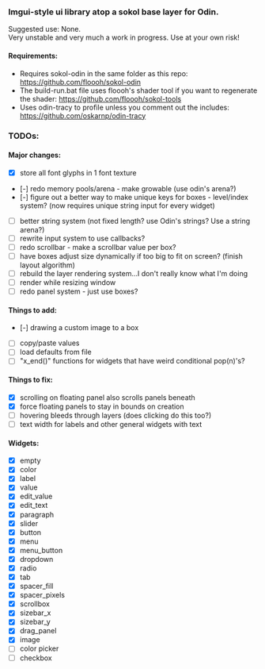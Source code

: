 ### Imgui-style ui library atop a sokol base layer for Odin.

Suggested use: None. \
Very unstable and very much a work in progress. Use at your own risk!

#### Requirements:
- Requires sokol-odin in the same folder as this repo: https://github.com/floooh/sokol-odin  
- The build-run.bat file uses floooh's shader tool if you want to regenerate the shader: https://github.com/floooh/sokol-tools  
- Uses odin-tracy to profile unless you comment out the includes: https://github.com/oskarnp/odin-tracy

### TODOs:

#### Major changes:
- [x] store all font glyphs in 1 font texture
- [-] redo memory pools/arena - make growable (use odin's arena?)
- [-] figure out a better way to make unique keys for boxes - level/index system? (now requires unique string input for every widget)
- [ ] better string system (not fixed length? use Odin's strings? Use a string arena?)
- [ ] rewrite input system to use callbacks?
- [ ] redo scrollbar - make a scrollbar value per box?
- [ ] have boxes adjust size dynamically if too big to fit on screen? (finish layout algorithm)
- [ ] rebuild the layer rendering system...I don't really know what I'm doing
- [ ] render while resizing window
- [ ] redo panel system - just use boxes?

#### Things to add:
- [-] drawing a custom image to a box
- [ ] copy/paste values
- [ ] load defaults from file
- [ ] "x_end()" functions for widgets that have weird conditional pop(n)'s?

#### Things to fix:
- [x] scrolling on floating panel also scrolls panels beneath
- [x] force floating panels to stay in bounds on creation
- [ ] hovering bleeds through layers (does clicking do this too?)
- [ ] text width for labels and other general widgets with text

#### Widgets:
- [x] empty
- [x] color
- [x] label
- [x] value
- [x] edit_value
- [x] edit_text
- [x] paragraph
- [x] slider
- [x] button
- [x] menu
- [x] menu_button
- [x] dropdown
- [x] radio
- [x] tab
- [x] spacer_fill
- [x] spacer_pixels
- [x] scrollbox
- [x] sizebar_x
- [x] sizebar_y
- [x] drag_panel
- [x] image
- [ ] color picker
- [ ] checkbox